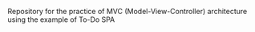 Repository for the practice of MVC (Model-View-Controller) architecture using the example of To-Do SPA
